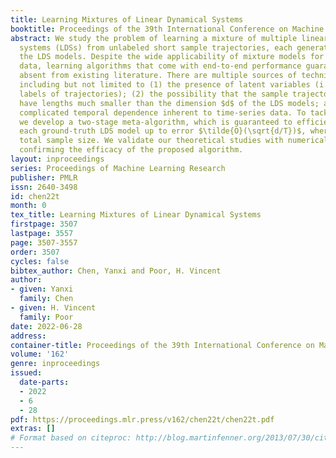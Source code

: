 ```yaml
---
title: Learning Mixtures of Linear Dynamical Systems
booktitle: Proceedings of the 39th International Conference on Machine Learning
abstract: We study the problem of learning a mixture of multiple linear dynamical
  systems (LDSs) from unlabeled short sample trajectories, each generated by one of
  the LDS models. Despite the wide applicability of mixture models for time-series
  data, learning algorithms that come with end-to-end performance guarantees are largely
  absent from existing literature. There are multiple sources of technical challenges,
  including but not limited to (1) the presence of latent variables (i.e. the unknown
  labels of trajectories); (2) the possibility that the sample trajectories might
  have lengths much smaller than the dimension $d$ of the LDS models; and (3) the
  complicated temporal dependence inherent to time-series data. To tackle these challenges,
  we develop a two-stage meta-algorithm, which is guaranteed to efficiently recover
  each ground-truth LDS model up to error $\tilde{O}(\sqrt{d/T})$, where $T$ is the
  total sample size. We validate our theoretical studies with numerical experiments,
  confirming the efficacy of the proposed algorithm.
layout: inproceedings
series: Proceedings of Machine Learning Research
publisher: PMLR
issn: 2640-3498
id: chen22t
month: 0
tex_title: Learning Mixtures of Linear Dynamical Systems
firstpage: 3507
lastpage: 3557
page: 3507-3557
order: 3507
cycles: false
bibtex_author: Chen, Yanxi and Poor, H. Vincent
author:
- given: Yanxi
  family: Chen
- given: H. Vincent
  family: Poor
date: 2022-06-28
address:
container-title: Proceedings of the 39th International Conference on Machine Learning
volume: '162'
genre: inproceedings
issued:
  date-parts:
  - 2022
  - 6
  - 28
pdf: https://proceedings.mlr.press/v162/chen22t/chen22t.pdf
extras: []
# Format based on citeproc: http://blog.martinfenner.org/2013/07/30/citeproc-yaml-for-bibliographies/
---
```

